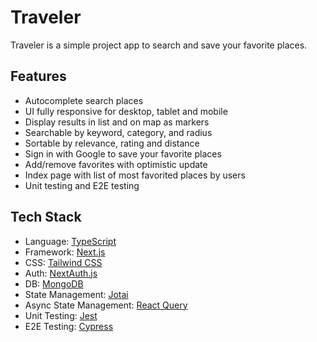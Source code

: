 # Traveler

Traveler is a simple project app to search and save your favorite places.

## Features

- Autocomplete search places
- UI fully responsive for desktop, tablet and mobile
- Display results in list and on map as markers
- Searchable by keyword, category, and radius
- Sortable by relevance, rating and distance
- Sign in with Google to save your favorite places
- Add/remove favorites with optimistic update
- Index page with list of most favorited places by users
- Unit testing and E2E testing

## Tech Stack

- Language: [TypeScript](https://www.typescriptlang.org/)
- Framework: [Next.js](https://nextjs.org/)
- CSS: [Tailwind CSS](https://tailwindcss.com/)
- Auth: [NextAuth.js](https://next-auth.js.org/)
- DB: [MongoDB](https://www.mongodb.com/)
- State Management: [Jotai](https://jotai.org/)
- Async State Management: [React Query](https://react-query.tanstack.com/)
- Unit Testing: [Jest](https://jestjs.io/)
- E2E Testing: [Cypress](https://www.cypress.io/)
